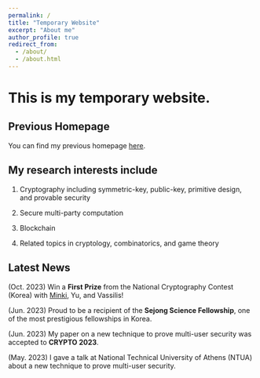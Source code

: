 ```yaml
---
permalink: /
title: "Temporary Website"
excerpt: "About me"
author_profile: true
redirect_from: 
  - /about/
  - /about.html
---
```


This is my temporary website.
======


Previous Homepage
------
You can find my previous homepage [here](https://sites.google.com/view/choiwonseok/home).



My research interests include 
------
1. Cryptography including symmetric-key, public-key, primitive design, and provable security

1. Secure multi-party computation

1. Blockchain

1. Related topics in cryptology, combinatorics, and game theory



Latest News
------
(Oct. 2023)	Win a **First Prize** from the National Cryptography Contest (Korea) with [Minki](https://hhanmk.github.io/), Yu, and Vassilis!

(Jun. 2023)	Proud to be a recipient of the **Sejong Science Fellowship**, one of the most prestigious fellowships in Korea.

(Jun. 2023)	My paper on a new technique to prove multi-user security was accepted to **CRYPTO 2023**.

(May. 2023)	I gave a talk at National Technical University of Athens (NTUA) about a new technique to prove multi-user security. 


